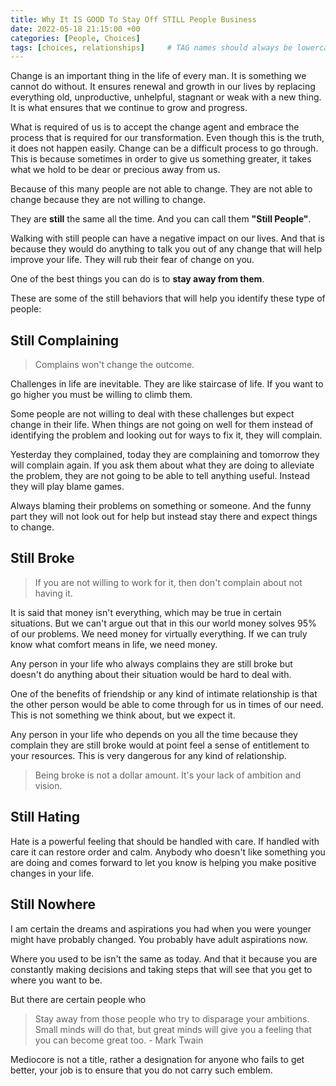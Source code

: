 ```yaml
---
title: Why It IS GOOD To Stay Off STILL People Business
date: 2022-05-18 21:15:00 +00
categories: [People, Choices]
tags: [choices, relationships]     # TAG names should always be lowercase
---
```


Change is an important thing in the life of every man. It is something we cannot do without. It ensures renewal and growth in our lives by replacing everything old, unproductive, unhelpful, stagnant or weak with a new thing. It is what ensures that we continue to grow and progress.

What is required of us is to accept the change agent and embrace the process that is required for our transformation. Even though this is the truth, it does not happen easily. Change can be a difficult process to go through. This is because sometimes in order to give us something greater, it takes what we hold to be dear or precious away from us.

Because of this many people are not able to change. They are not able to change because they are not willing to change.

They are **still** the same all the time. And you can call them **"Still People"**.

Walking with still people can have a negative impact on our lives. And that is because they would do anything to talk you out of any change that will help improve your life. They will rub their fear of change on you.

One of the best things you can do is to **stay away from them**.

These are some of the still behaviors that will help you identify these type of people:

## Still Complaining

> Complains won't change the outcome.

Challenges in life are inevitable. They are like staircase of life. If you want to go higher you must be willing to climb them. 

Some people are not willing to deal with these challenges but expect change in their life. When things are not going on well for them instead of identifying the problem and looking out for ways to fix it, they will complain.

Yesterday they complained, today they are complaining and tomorrow they will complain again. If you ask them about what they are doing to alleviate the problem, they are not going to be able to tell anything useful. Instead they will play blame games. 

Always blaming their problems on something or someone. And the funny part they will not look out for help but instead stay there and expect things to change. 

## Still Broke

> If you are not willing to work for it, then don't complain about not having it.

It is said that money isn't everything, which may be true in certain situations. But we can't argue out that in this our world money solves 95% of our problems. We need money for virtually everything. If we can truly know what comfort means in life, we need money. 

Any person in your life who always complains they are still broke but doesn't do anything about their situation would be hard to deal with.

One of the benefits of friendship or any kind of intimate relationship is that the other person would be able to come through for us in times of our need. This is not something we think about, but we expect it.

Any person in your life who depends on you all the time because they complain they are still broke would at point feel a sense of entitlement to your resources. This is very dangerous for any kind of relationship.

> Being broke is not a dollar amount. It's your lack of ambition and vision.


## Still Hating

Hate is a powerful feeling that should be handled with care. If handled with care it can restore order and calm. Anybody who doesn't like something you are doing and comes forward to let you know is helping you make positive changes in your life. 



## Still Nowhere

I am certain the dreams and aspirations you had when you were younger might have probably changed. You probably have adult aspirations now. 

Where you used to be isn't the same as today. And that it because you are constantly making decisions and taking steps that will see that you get to where you want to be.

But there are certain people who 



> Stay away from those people who try to disparage your ambitions. Small minds will do that, but great minds will give you a feeling that you can become great too. - Mark Twain

Mediocore is not a title, rather a designation for anyone who fails to get better, your job is to ensure that you do not carry such emblem.